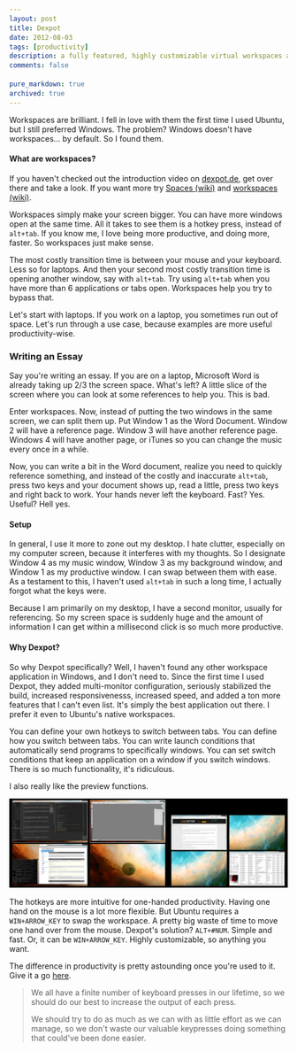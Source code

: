 ```yaml
---
layout: post
title: Dexpot
date: 2012-08-03
tags: [productivity]
description: a fully featured, highly customizable virtual workspaces application. for windows.
comments: false

pure_markdown: true
archived: true
---
```


<p>
  Workspaces are brilliant. I fell in love with them the first time I used Ubuntu, but I still preferred Windows. The problem? Windows doesn't have workspaces... by default. So I found them.
</p>

<p>
  <h4>What are workspaces?</h4>
</p>

<p>
  If you haven't checked out the introduction video on <a href="http://dexpot.de/">dexpot.de</a>, get over there and take a look. If you want more try <a href="http://en.wikipedia.org/wiki/Spaces_(software)">Spaces (wiki)</a> and <a href="http://en.wikipedia.org/wiki/Workspace#Graphical_interfaces">workspaces (wiki)</a>.
</p>

<p>
  Workspaces simply make your screen bigger. You can have more windows open at the same time. All it takes to see them is a hotkey press, instead of <code>alt+tab</code>. If you know me, I love being more productive, and doing more, faster. So workspaces just make sense.
</p>

<p>
  The most costly transition time is between your mouse and your keyboard. Less so for laptops. And then your second most costly transition time is opening another window, say with <code>alt+tab</code>. Try using <code>alt+tab</code> when you have more than 6 applications or tabs open. Workspaces help you try to bypass that.
</p>

<p>
  Let's start with laptops. If you work on a laptop, you sometimes run out of space. Let's run through a use case, because examples are more useful productivity-wise.
</p>

<p>
  <h3>Writing an Essay</h3>
</p>

<p>
  Say you're writing an essay. If you are on a laptop, Microsoft Word is already taking up 2/3 the screen space. What's left? A little slice of the screen where you can look at some references to help you. This is bad.
</p>

<p>
  Enter workspaces. Now, instead of putting the two windows in the same screen, we can split them up. Put Window 1 as the Word Document. Window 2 will have a reference page. Window 3 will have another reference page. Windows 4 will have another page, or iTunes so you can change the music every once in a while.
</p>

<p>
  Now, you can write a bit in the Word document, realize you need to quickly reference something, and instead of the costly and inaccurate <code>alt+tab</code>, press two keys and your document shows up, read a little, press two keys and right back to work. Your hands never left the keyboard. Fast? Yes. Useful? Hell yes.
</p>

<p>
  <h4>Setup</h4>
</p>

<p>
  In general, I use it more to zone out my desktop. I hate clutter, especially on my computer screen, because it interferes with my thoughts. So I designate Window 4 as my music window, Window 3 as my background window, and Window 1 as my productive window. I can swap between them with ease. As a testament to this, I haven't used <code>alt+tab</code> in such a long time, I actually forgot what the keys were.
</p>

<p>
  Because I am primarily on my desktop, I have a second monitor, usually for referencing. So my screen space is suddenly huge and the amount of information I can get within a millisecond click is so much more productive.
</p>

<p>
  <h4>Why Dexpot?</h4>
</p>

<p>
  So why Dexpot specifically? Well, I haven't found any other workspace application in Windows, and I don't need to. Since the first time I used Dexpot, they added multi-monitor configuration, seriously stabilized the build, increased responsivenesss, increased speed, and added a ton more features that I can't even list. It's simply the best application out there. I prefer it even to Ubuntu's native workspaces.
</p>

<p>
  You can define your own hotkeys to switch between tabs. You can define how you switch between tabs. You can write launch conditions that automatically send programs to specifically windows. You can set switch conditions that keep an application on a window if you switch windows. There is so much functionality, it's ridiculous.
</p>

<p>
  I also really like the preview functions.
</p>

<p>
    <a href="/images/dexpot1.png" title="workspace preview is pretty cool" rel="tetris" class="fancybox">
      <img src="/images/dexpot1.png" alt="workspace preview is pretty cool" class="scale-with-grid" />
    </a>
</p>

<p>
  The hotkeys are more intuitive for one-handed productivity. Having one hand on the mouse is a lot more flexible. But Ubuntu requires a <code>WIN+ARROW_KEY</code> to swap the workspace. A pretty big waste of time to move one hand over from the mouse. Dexpot's solution? <code>ALT+#NUM</code>. Simple and fast. Or, it can be <code>WIN+ARROW_KEY</code>. Highly customizable, so anything you want.
</p>

<p>
  The difference in productivity is pretty astounding once you're used to it. Give it a go <a href="http://dexpot.de/?id=download" target="_blank">here</a>.
</p>

<p>
    <blockquote>
      <p>
        We all have a finite number of keyboard presses in our lifetime, so we should do our best to increase the output of each press.
      </p>
      <p>
        We should try to do as much as we can with as little effort as we can manage, so we don't waste our valuable keypresses doing something that could've been done easier.
      </p>
    </blockquote>
</p>
